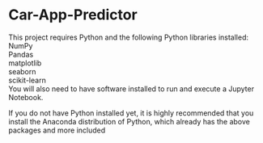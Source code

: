 # Car-App-Predictor
This project requires Python and the following Python libraries installed:
NumPy <br />
Pandas <br />
matplotlib <br />
seaborn <br />
scikit-learn <br />
You will also need to have software installed to run and execute a Jupyter Notebook.

If you do not have Python installed yet, it is highly recommended that you install the Anaconda distribution of Python, which already has the above packages and more included

